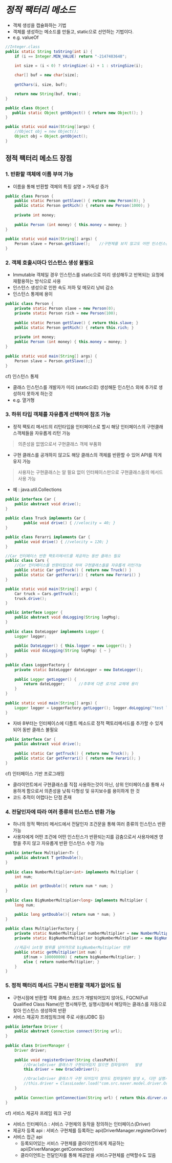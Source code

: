 
# *정적 팩터리 메소드*  
* 객체 생성을 캡슐화하는 기법  
* 객체를 생성하는 메소드를 만들고, static으로 선언하는 기법이다.  
* e.g. valueOf  
```java  
//Integer.class  
public static String toString(int i) {  
    if (i == Integer.MIN_VALUE) return "-2147483648";  

	int size = (i < 0) ? stringSize(-i) + 1 : stringSize(i);  
	
	char[] buf = new char[size];  
	
	getChars(i, size, buf);  

	return new String(buf, true);  
}
```  
```java
public class Object {
   public static Object getObject() { return new Object(); }
}

public static void main(String[]args) {
	//Object obj = new Object();
	Object obj = Object.getObject();
}
```
  
## 정적 팩터리 메소드 장점  
### 1. 반환할 객체에 이름 부여 가능  
* 이름을 통해 반환할 객체의 특징 설명 > 가독성 증가  
```java  
public class Person {  
	public static Person getSlave() { return new Person(0); }
	public static Person getRich() { return new Person(1000); }  
 
	private int money;     
	
	public Person (int money) { this.money = money; }  
}  
  
public static void main(String[] args) {  
	Person slave = Person.getSlave();    //구현체를 보지 않고도 어떤 인스턴스를 생성하는지 알 수 있음  
}  
```  
### 2. 객체 호출시마다 인스턴스 생성 불필요  
* Immutable 객체일 경우 인스턴스를 static으로 미리 생성해두고 반복되는 요청에 재활용하는 방식으로 사용  
* 인스턴스 생성으로 인한 속도 저하 및 메모리 낭비 감소  
* 인스턴스 통제에 용이
```java  
public class Person {  
	private static Person slave = new Person(0); 
	private static Person rich = new Person(100);     
	
	public static Person getSlave() { return this.slave; }  
	public static Person getRich() { return this.rich; }  
	
	private int money;     
	public Person (int money) { this.money = money; }  
}  
  
public static void main(String[] args) {  
	Person slave = Person.getSlave();}  
}
```  
cf) 인스턴스 통제  
* 클래스 인스턴스를 개발자가 미리 (static으로) 생성해둔 인스턴스 외에 추가로 생성하지 못하게 하는것  
* e.g. 열거형  
  
### 3. 하위 타입 객체를 자유롭게 선택하여 참조 가능  
* 정적 팩토리 메서드의 리턴타입을 인터페이스로 할시 해당 인터페이스의 구현클래스객체들을 자유롭게 리턴 가능 
> 의존성을 없엠으로서 구현클래스 객체 부품화
* 구현 클래스를 공개하지 않고도 해당 클래스의 객체를 반환할 수 있어 API를 작게 유지 가능  
 > 사용자는 구현클래스는 알 필요 없이 인터페이스만으로 구현클래스들의 메서드 사용 가능  
* 예 : java.util.Collections  
```java  
public interface Car {  
	public abstract void drive();
}  
	
public class Truck implements Car {  
		public void drive() { //velocity = 40; }
}  

public class Ferarri implements Car {  
	public void drive() { //velocity = 120; }
}  

//Car 인터페이스 반환 팩토리메서드를 제공하는 동반 클래스 필요  
public class Cars {       	
	//Car 인터페이스를 반환타입으로 하여 구현클래스들을 자유롭게 리턴가능
	public static Car getTruck() { return new Truck() } 
	public static Car getFerrari() { return new Ferrari() }
}  

public static void main(String[] args) {  
	Car truck = Cars.getTruck(); 
	truck.drive();
}  
```  
```java  
public interface Logger {  
	public abstract void doLogging(String logMsg);
}  
  
public class DateLogger implements Logger {  
	Logger logger; 
	
	public DateLogger() { this.logger = new Logger(); } 
	public void doLogging(String logMsg) { ~ }
}  
  
public class LoggerFactory {      
	private static DateLogger dateLogger = new DateLogger();    
	
	public Logger getLogger() {  
		return dateLogger;      //추후에 다른 로거로 교체에 용이
	}
}  
  
public static void main(String[] args) {  
	Logger logger = LoggerFactory.getLogger(); logger.doLogging("test log message");
}  
```  

* 자바 8부터는 인터페이스에 디폴트 메소드로 정적 팩토리메서드를 추가할 수 있게되어 동반 클래스 불필요  
```java  
public interface Car {  
	public abstract void drive(); 
	
	public static Car getTruck() { return new Truck(); } 
	public static Car getFerrari() { return new Ferari(); }
}  
```  

cf) 인터페이스 기반 프로그래밍  
* 클라이언트에서 구현클래스를 직접 사용하는것이 아닌, 상위 인터페이스를 통해 사용하게 함으로서 의존성을 낮춰 다형성 및 유지보수를 용이하게 한 것  
* 코드 추적이 어렵다는 단점 존재  
  
### 4. 전달인자에 따라 여러 종류의 인스턴스 반환 가능  
* 하나의 정적 팩터리 메서드에서 전달인자 조건문을 통해 여러 종류의 인스턴스 반환 가능  
* 사용자에게 어떤 조건에 어떤 인스턴스가 반환되는지를 감춤으로서 사용자에겐 영향을 주지 않고 자유롭게 반환 인스턴스 수정 가능  
```java  
public interface Multiplier<T> {  
	public abstract T getDouble(); 
}  
  
public class NumberMultiplier<int> implements Multiplier {  
	int num; 

	public int getDouble(){ return num * num; } 
}  
  
public class BigNumberMultiplier<long> implements Multiplier {  
	long num; 

	public long getDouble(){ return num * num; } 
}  
  
public class MultiplierFactory {  
	private static NumberMultiplier numberMultiplier = new NumberMultiplier(); 
	private static BigNumberMultiplier bigNumberMultiplier = new BigNumberMultiplier(); 

	//제곱시 int형 범위를 넘어가므로 bigNumberMultiplier 반환  
	public static getMultiplier(int num) { 
		if(num > 100000000) { return bigNumberMultiplier; } 
		else { return numberMultiplier; } 
	}
}  
```
  
### 5. 정적 팩터리 메서드 구현시 반환할 객체가 없어도 됨  
* 구현시점에 반환할 객체 클래스 코드가 개발되어있지 않아도, FQCN(Full Qualified Class  Name)만 명시해두면, 실행시점에서 해당하는 클래스를 자동으로 찾아 인스턴스 생성하여 반환
* 서비스 제공자 프레임워크에 주로 사용(JDBC 등) 
```java  
public interface Driver {  
	public abstract Connection connect(String url);
}  
  
public class DriverManager {  
	Driver driver;
	
	public void registerDriver(String classPath){ 
		//OracleDriver 클래스가 구현되어있지 않으면 컴파일에러   발생  
		this.driver = new OracleDriver();    

		//OracleDriver 클래스가 구현 되어있지 않아도 컴파일에러 발생 x, 다만 실행시점에는 필요  
		//this.driver = ClassLoader.load("com.src.naver.model.driver.OracleDriver");         	 
	} 
	
	public Connection getConnection(String url) { return this.dirver.connect(url); }
}  
```  

cf) 서비스 제공자 프레임 워크 구성  
* 서비스 인터페이스 : 서비스 구현체의 동작을 정의하는 인터페이스(Driver)  
* 제공자 등록 api : 서비스 구현체를 등록하는 api(DriverManager.registerDriver)  
* 서비스 접근 api  
  * 등록되어있는 서비스 구현체를 클라이언트에게 제공하는 api(DriverManager.getConnection)  
  * 클라이언트는 전달인자를 통해 제공받을 서비스구현체를 선택할수도 있음
<!--stackedit_data:
eyJoaXN0b3J5IjpbMzYzMTAzNTExLC0yMDkzNDU0Njk0LDIwOD
k5MjQyMTYsLTE3MzExMjM0NzFdfQ==
-->